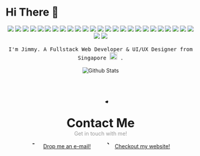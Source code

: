 # Hi There :wave:

<p align="center">
  <!-- <a href="https://wakatime.com/@84e44f34-034b-4325-820f-3d050ed5a5e5">
    <img src="https://wakatime.com/badge/user/84e44f34-034b-4325-820f-3d050ed5a5e5.svg?style=for-the-badge&labelColor=000000&color=" alt="Wakatime Stats"></img>
  </a> -->
  <!-- <img src="https://img.shields.io/badge/-HTML5-E34F26?style=for-the-badge&labelColor=000&logo=html5&logoColor=white" /> -->
  <!-- <img src="https://img.shields.io/badge/-CSS3-1572B6?style=for-the-badge&labelColor=000&logo=css3" /> -->
  <!-- <img src="https://img.shields.io/badge/-Apollo%20GraphQL-311C87?style=for-the-badge&labelColor=000&logo=apollo-graphql" /> -->
  <!-- <img src="https://img.shields.io/badge/-MySQL-black?style=for-the-badge&labelColor=000&logo=mysql" /> -->
  <!-- <img src="https://img.shields.io/badge/-java-E34A86?style=for-the-badge&labelColor=000&logo=java" /> -->
  <!-- <img src="https://img.shields.io/badge/-Rust-000?style=for-the-badge&labelColor=000&logo=rust" /> -->
  <img src="https://img.shields.io/badge/-TypeScript-3178c6?style=for-the-badge&labelColor=000&logo=typescript" />
  <img src="https://img.shields.io/badge/-C++-000?style=for-the-badge&labelColor=000&logo=cplusplus" />
  <img src="https://img.shields.io/badge/-C%23-000?style=for-the-badge&labelColor=000&logo=csharp" />
  <img src="https://img.shields.io/badge/-Python-black?style=for-the-badge&labelColor=000&logo=Python" />
  <img src="https://img.shields.io/badge/-Nodejs-24b45d?style=for-the-badge&labelColor=000&logo=Node.js" />
  <img src="https://img.shields.io/badge/-Deno-000?style=for-the-badge&labelColor=000&logo=deno" />
  <img src="https://img.shields.io/badge/-Vue 3-4fc08c?style=for-the-badge&labelColor=000&logo=vue.js" />
  <img src="https://img.shields.io/badge/-React-49a4bc?style=for-the-badge&labelColor=000&logo=react" />
  <img src="https://img.shields.io/badge/-Solid-325794?style=for-the-badge&labelColor=000&logo=solid" />
  <img src="https://img.shields.io/badge/-Svelte-ff3e00?style=for-the-badge&labelColor=000&logo=svelte" />
  <img src="https://img.shields.io/badge/-Tailwind CSS-05b6d4?style=for-the-badge&labelColor=000&logo=tailwindcss" />
  <img src="https://img.shields.io/badge/-GraphQL-E10098?style=for-the-badge&labelColor=000&logo=graphql" />
  <img src="https://img.shields.io/badge/-Postgres-263c81?style=for-the-badge&labelColor=000&logo=postgresql" />
  <img src="https://img.shields.io/badge/-Nuxt-00dc81?style=for-the-badge&labelColor=000&logo=nuxt.js" />
  <img src="https://img.shields.io/badge/-Next-000?style=for-the-badge&labelColor=000&logo=next.js" />
  <img src="https://img.shields.io/badge/-Nest-d5214a?style=for-the-badge&labelColor=000&logo=nestjs" />
  <img src="https://img.shields.io/badge/-Planetscale-000?style=for-the-badge&labelColor=000&logo=planetscale" />
  <!-- <img src="https://img.shields.io/badge/-Vercel-000?style=for-the-badge&labelColor=000&logo=vercel" /> -->
  <!-- <img src="https://img.shields.io/badge/-Docker-2396ed?style=for-the-badge&labelColor=000&logo=docker" /> -->
  <img src="https://img.shields.io/badge/Google Cloud-4383f2?style=for-the-badge&labelColor=000&logo=google-cloud" />
  <img src="https://img.shields.io/badge/-Git-f05032?style=for-the-badge&labelColor=000&logo=git" />
  <img src="https://img.shields.io/badge/-GitHub-000?style=for-the-badge&labelColor=000&logo=github" />
  <img src="https://img.shields.io/badge/-BitBucket-000?style=for-the-badge&labelColor=000&logo=bitbucket" />
  <img src="https://img.shields.io/badge/-Linear-5d6ad2?style=for-the-badge&labelColor=000&logo=linear" />
  <img src="https://img.shields.io/badge/-Jetbrains-000?style=for-the-badge&labelColor=000&logo=jetbrains" />
  <img src="https://img.shields.io/badge/-Vs Code-000?style=for-the-badge&labelColor=000&logo=visualstudiocode" />
  <img src="https://img.shields.io/badge/-Adobe-000?style=for-the-badge&labelColor=000&logo=adobe" />
  <img src="https://img.shields.io/badge/-Figma-ec4c1d?style=for-the-badge&labelColor=000&logo=figma" />
  <img src="https://img.shields.io/badge/-Spline-000?style=for-the-badge&labelColor=000&logo=spline" />
  <br/>
  <br/>
  <samp>
    I'm Jimmy. A Fullstack Web Developer & UI/UX Designer from Singapore <img width="20rem" style="border-radius: 0.1rem;" src="https://upload.wikimedia.org/wikipedia/commons/thumb/4/48/Flag_of_Singapore.svg/800px-Flag_of_Singapore.svg.png?20211012105253"/> .
  </samp>
  <br/>
  <br/>
  <img src="https://github-readme-stats.vercel.app/api?username=jimmy-lew&count_private=true&show_icons=true&include_all_commits=true&hide_border=true&count_private=true&bg_color=000&theme=github_dark" alt="Github Stats"></img>
  <!-- <img src="https://github-readme-stats.vercel.app/api/top-langs/?username=jimmy-lew&layout=compact&count_private=true&show_icons=true&include_all_commits=true&hide_border=true&count_private=true&bg_color=000&theme=github_dark" alt="Github Stats"></img> -->
</p>

<p style="display: flex; flex-direction: column; align-items: center; margin-top: 4rem;">
  <svg xmlns="http://www.w3.org/2000/svg" width="3rem" height="3rem" preserveAspectRatio="xMidYMid meet" viewBox="0 0 24 24"><g fill="none" stroke="currentColor" stroke-linecap="round" stroke-linejoin="round" stroke-width="2"><path stroke-dasharray="16" stroke-dashoffset="16" d="M21 5L18.5 20M21 5L9 13.5"><animate fill="freeze" attributeName="stroke-dashoffset" dur="0.4s" values="16;0"/></path><path stroke-dasharray="22" stroke-dashoffset="22" d="M21 5L2 12.5"><animate fill="freeze" attributeName="stroke-dashoffset" dur="0.4s" values="22;0"/></path><path stroke-dasharray="12" stroke-dashoffset="12" d="M18.5 20L9 13.5"><animate fill="freeze" attributeName="stroke-dashoffset" begin="0.4s" dur="0.3s" values="12;0"/></path><path stroke-dasharray="8" stroke-dashoffset="8" d="M2 12.5L9 13.5"><animate fill="freeze" attributeName="stroke-dashoffset" begin="0.4s" dur="0.3s" values="8;0"/></path><path stroke-dasharray="6" stroke-dashoffset="6" d="M12 16L9 19M9 13.5L9 19"><animate fill="freeze" attributeName="stroke-dashoffset" begin="0.7s" dur="0.3s" values="6;0"/></path></g></svg>
  <span style="font-size: 2rem; font-weight: bold;">Contact Me</span>
  <span style="color: #999;">Get in touch with me!</span>
  <div style="display: flex; gap: 2rem; justify-content: center;">
  <div style="display: flex; justify-content: center; align-items: center; gap: 0.5rem;">
    <svg xmlns="http://www.w3.org/2000/svg" width="1.5rem" height="1.5rem" preserveAspectRatio="xMidYMid meet" viewBox="0 0 24 24"><g fill="none" stroke="currentColor" stroke-linecap="round" stroke-width="2"><rect width="18" height="14" x="3" y="5" stroke-dasharray="64" stroke-dashoffset="64" rx="1"><animate fill="freeze" attributeName="stroke-dashoffset" dur="0.6s" values="64;0"/></rect><path stroke-dasharray="24" stroke-dashoffset="24" d="M3 6.5L12 12L21 6.5"><animate fill="freeze" attributeName="stroke-dashoffset" begin="0.6s" dur="0.4s" values="24;0"/></path></g></svg>
    <a href="mailto:jimmylew@gmail.com" style="color: inherit;">
      Drop me an e-mail!
    </a>
  </div>
  <div style="display: flex; justify-content: center; align-items: center; gap: 0.5rem;">
    <svg xmlns="http://www.w3.org/2000/svg" width="1.5rem" height="1.5rem" preserveAspectRatio="xMidYMid meet" viewBox="0 0 24 24"><g fill="none" stroke="currentColor" stroke-linecap="round" stroke-linejoin="round"><path stroke-dasharray="64" stroke-dashoffset="64" stroke-width="2" d="M13 3L19 9V21H5V3H13"><animate fill="freeze" attributeName="stroke-dashoffset" dur="0.6s" values="64;0"/></path><path stroke-dasharray="14" stroke-dashoffset="14" d="M12.5 3V8.5H19"><animate fill="freeze" attributeName="stroke-dashoffset" begin="0.7s" dur="0.2s" values="14;0"/></path><g stroke-dasharray="8" stroke-dashoffset="8" stroke-width="2"><path d="M10 13L8 15L10 17"><animate fill="freeze" attributeName="stroke-dashoffset" begin="1s" dur="0.2s" values="8;0"/></path><path d="M14 13L16 15L14 17"><animate fill="freeze" attributeName="stroke-dashoffset" begin="1.2s" dur="0.2s" values="8;0"/></path></g></g></svg>
    <a href="portfolio-jimmy-lew.vercel.app" style="color: inherit;">
      Checkout my website!
    </a>
  </div>
  </div>
</p>
